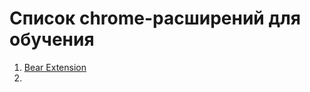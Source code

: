 # Список chrome-расширений для обучения

1) [Bear Extension](1.%20Chrome%20Extension%20(Bear))
2) []()
